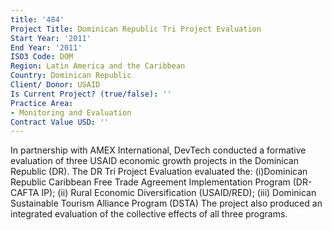 ```yaml
---
title: '484'
Project Title: Dominican Republic Tri Project Evaluation
Start Year: '2011'
End Year: '2011'
ISO3 Code: DOM
Region: Latin America and the Caribbean
Country: Dominican Republic
Client/ Donor: USAID
Is Current Project? (true/false): ''
Practice Area:
- Monitoring and Evaluation
Contract Value USD: ''
---
```


In partnership with AMEX International, DevTech conducted a formative evaluation of three USAID economic growth projects in the Dominican Republic (DR). The DR Tri Project Evaluation evaluated the: (i)Dominican Republic Caribbean Free Trade Agreement Implementation Program (DR-CAFTA IP); (ii) Rural Economic Diversification (USAID/RED); (iii) Dominican Sustainable Tourism Alliance Program (DSTA) The project also produced an integrated evaluation of the collective effects of all three programs.